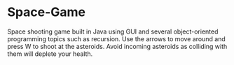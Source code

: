 # Space-Game
Space shooting game built in Java using GUI and several object-oriented programming topics such as recursion.
Use the arrows to move around and press W to shoot at the asteroids. Avoid incoming asteroids as colliding with them will deplete your health. 
